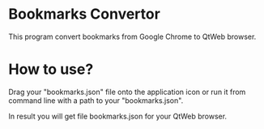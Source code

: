 # Bookmarks Convertor
This program convert bookmarks from Google Chrome to QtWeb browser.
# How to use?
Drag your "bookmarks.json" file onto the application icon or run it from command line with a path to your "bookmarks.json".

In result you will get file bookmarks.json for your QtWeb browser.